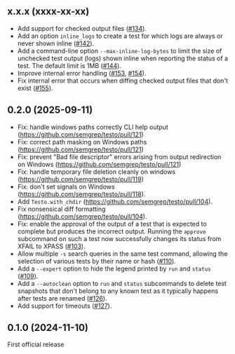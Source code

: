 x.x.x (xxxx-xx-xx)
------------------

* Add support for checked output files
  ([#134](https://github.com/semgrep/testo/issues/134)).
* Add an option `inline_logs` to create a test for which logs are
  always or never shown inline
  ([#142](https://github.com/semgrep/testo/issues/142)).
* Add a command-line option `--max-inline-log-bytes` to limit the size
  of unchecked test output (logs) shown inline when reporting the
  status of a test. The default limit is 1MB
  ([#144](https://github.com/semgrep/testo/issues/144)).
* Improve internal error handling ([#153](https://github.com/semgrep/testo/pull/153), [#154](https://github.com/semgrep/testo/pull/154)).
* Fix internal error that occurs when diffing checked output
  files that don't exist ([#155](https://github.com/semgrep/testo/pull/155)).

0.2.0 (2025-09-11)
------------------

* Fix: handle windows paths correctly CLI help output
  (https://github.com/semgrep/testo/pull/121)
* Fix: correct path masking on Windows paths
  (https://github.com/semgrep/testo/pull/121)
* Fix: prevent "Bad file descriptor" errors arising from output redirection on
  Windows (https://github.com/semgrep/testo/pull/121)
* Fix: handle temporary file deletion cleanly on windows
  (https://github.com/semgrep/testo/pull/119)
* Fix: don't set signals on Windows (https://github.com/semgrep/testo/pull/118).
* Add `Testo.with_chdir` (https://github.com/semgrep/testo/pull/104).
* Fix nonsensical diff formatting (https://github.com/semgrep/testo/pull/104).
* Fix: enable the approval of the output of a test that is expected to
  complete but produces the incorrect output. Running the `approve`
  subcommand on such a test now successfully changes its status from
  XFAIL to XPASS ([#103](https://github.com/semgrep/testo/pull/103)).
* Allow multiple `-s` search queries in the same test command,
  allowing the selection of various tests by their name or hash
  ([#110](https://github.com/semgrep/testo/pull/110)).
* Add a `--expert` option to hide the legend printed by `run` and
  `status` ([#109](https://github.com/semgrep/testo/issues/109)).
* Add a `--autoclean` option to `run` and `status` subcommands to
  delete test snapshots that don't belong to any known test as it
  typically happens after tests are renamed
  ([#126](https://github.com/semgrep/testo/pull/126)).
* Add support for timeouts
  ([#127](https://github.com/semgrep/testo/issues/127)).

0.1.0 (2024-11-10)
------------------

First official release
